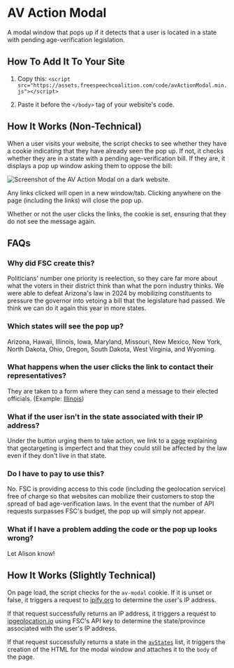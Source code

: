 # AV Action Modal
A modal window that pops up if it detects that a user is located in a state with pending age-verification legislation.


## How To Add It To Your Site

1. Copy this: `<script src="https://assets.freespeechcoalition.com/code/avActionModal.min.js"></script>`

2. Paste it before the `</body>` tag of your website's code.


## How It Works (Non-Technical)

When a user visits your website, the script checks to see whether they have a cookie indicating that they have already seen the pop up. If not, it checks whether they are  in a state with a pending age-verification bill. If they are, it displays a pop up window asking them to oppose the bill:

![Screenshot of the AV Action Modal on a dark website.](https://assets.freespeechcoalition.com/code/modalDark.png)

Any links clicked will open in a new window/tab. Clicking anywhere on the page (including the links) will close the pop up.

Whether or not the user clicks the links, the cookie is set, ensuring that they do not see the message again.


## FAQs
### Why did FSC create this?
Politicians' number one priority is reelection, so they care far more about what the voters in their district think than what the porn industry thinks. We were able to defeat Arizona's law in 2024 by mobilizing constituents to pressure the governor into vetoing a bill that the legislature had passed. We think we can do it again this year in more states.

### Which states will see the pop up?
Arizona, Hawaii, Illinois, Iowa, Maryland, Missouri, New Mexico, New York, North Dakota, Ohio, Oregon, South Dakota, West Virginia, and Wyoming.

### What happens when the user clicks the link to contact their representatives?
They are taken to a form where they can send a message to their elected officials. (Example: [Illinois](https://www.defendonlineprivacy.com/il/action.php))

### What if the user isn't in the state associated with their IP address?
Under the button urging them to take action, we link to a [page](https://defendonlineprivacy.com/geolocation.php) explaining that geotargeting is imperfect and that they could still be affected by the law even if they don't live in that state.

### Do I have to pay to use this?
No. FSC is providing access to this code (including the geolocation service) free of charge so that websites can mobilize their customers to stop the spread of bad age-verification laws. In the event that the number of API requests surpasses FSC's budget, the pop up will simply not appear.

### What if I have a problem adding the code or the pop up looks wrong?
Let Alison know!


## How It Works (Slightly Technical)
On page load, the script checks for the `av-modal` cookie. If it is unset or false, it triggers a request to [ipify.org](https://www.ipify.org/) to determine the user's IP address.

If that request successfully returns an IP address, it triggers a request to [ipgeolocation.io](https://ipgeolocation.io/) using FSC's API key to determine the state/province associated with the user's IP address.

If that request successfully returns a state in the [`avStates`](https://github.com/freespeechadmin/avActionModal/blob/375bf96c788ac443c183676375362a92327aa05c/avActionModal.js#L9) list, it triggers the creation of the HTML for the modal window and attaches it to the `body` of the page.
